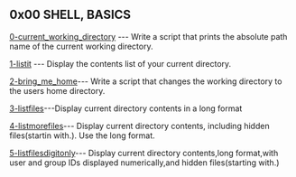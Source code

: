 ## 0x00 SHELL, BASICS
[0-current_working_directory](./0-current_working_directory) --- Write a script that
prints the absolute path name of the current working directory.

[1-listit](./1-listit) --- Display the contents list of your current directory.

[2-bring_me_home](./2-bring_me_home)--- Write a script that changes the working directory to the users home directory.

[3-listfiles](./3-listfiles)---Display current directory contents in a long format

[4-listmorefiles](./4-listmorefiles)--- Display current directory contents, including hidden files(startin with.). Use the long format.

[5-listfilesdigitonly](./5-listfilesdigitonly)--- Display current directory contents,long format,with user and group IDs displayed numerically,and hidden files(starting with.)